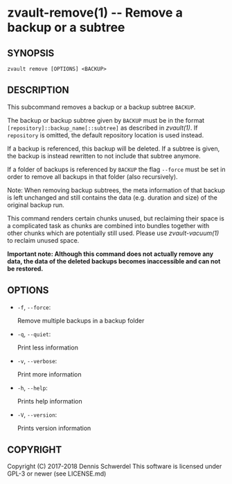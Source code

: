 zvault-remove(1) -- Remove a backup or a subtree
================================================

## SYNOPSIS

`zvault remove [OPTIONS] <BACKUP>`


## DESCRIPTION

This subcommand removes a backup or a backup subtree `BACKUP`.

The backup or backup subtree given by `BACKUP` must be in the format
`[repository]::backup_name[::subtree]` as described in _zvault(1)_.
If `repository` is omitted, the default repository location is used instead.

If a backup is referenced, this backup will be deleted. If a subtree is given,
the backup is instead rewritten to not include that subtree anymore.

If a folder of backups is referenced by `BACKUP` the flag `--force` must be set
in order to remove all backups in that folder (also recursively).

Note: When removing backup subtrees, the meta information of that backup is left
unchanged and still contains the data (e.g. duration and size) of the original
backup run.

This command renders certain chunks unused, but reclaiming their space is a
complicated task as chunks are combined into bundles together with other chunks
which are potentially still used. Please use _zvault-vacuum(1)_ to reclaim
unused space.

**Important note: Although this command does not actually remove any data, the
data of the deleted backups becomes inaccessible and can not be restored.**


## OPTIONS

* `-f`, `--force`:

  Remove multiple backups in a backup folder


* `-q`, `--quiet`:

  Print less information


* `-v`, `--verbose`:

  Print more information


* `-h`, `--help`:

  Prints help information


* `-V`, `--version`:     

  Prints version information


## COPYRIGHT

Copyright (C) 2017-2018  Dennis Schwerdel
This software is licensed under GPL-3 or newer (see LICENSE.md)
